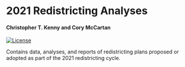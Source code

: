 # 2021 Redistricting Analyses
#### Christopher T. Kenny and Cory McCartan

<!-- badges: start -->
[![License](https://img.shields.io/badge/License-%C2%A9%202021.%20All%20Rights%20Reserved-yellow)](LICENSE)
<!-- badges: end -->

Contains data, analyses, and reports of redistricting plans proposed or adopted
as part of the 2021 redistricting cycle.


